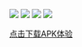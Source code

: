 ![](https://github.com/lrain-lv/flutter_meituan/blob/master/WechatIMG6.jpeg)
![](https://github.com/lrain-lv/flutter_meituan/blob/master/WechatIMG5.jpeg)
![](https://github.com/lrain-lv/flutter_meituan/blob/master/WechatIMG4.jpeg)
![](https://github.com/lrain-lv/flutter_meituan/blob/master/WechatIMG3.jpeg)

[点击下载APK体验](https://github.com/lrain-lv/flutter_meituan/blob/master/app.apk)
